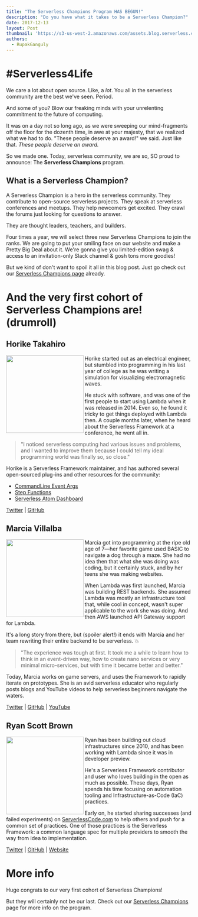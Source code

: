 ```yaml
---
title: "The Serverless Champions Program HAS BEGUN!"
description: "Do you have what it takes to be a Serverless Champion?"
date: 2017-12-13
layout: Post
thumbnail: 'https://s3-us-west-2.amazonaws.com/assets.blog.serverless.com/champions/champion_logo_square.png'
authors:
  - RupakGanguly
---
```


# #Serverless4Life

We care a lot about open source. Like, a _lot_. You all in the serverless community are the best we've seen. Period.

And some of you? Blow our freaking minds with your unrelenting commitment to the future of computing.

It was on a day not so long ago, as we were sweeping our mind-fragments off the floor for the dozenth time, in awe at your majesty, that we realized what we had to do. "These people deserve an award!" we said. Just like that. *These people deserve an award.*

So we made one. Today, serverless community, we are so, SO proud to announce: The **Serverless Champions** program.

## What is a Serverless Champion?

A Serverless Champion is a hero in the serverless community. They contribute to open-source serverless projects. They speak at serverless conferences and meetups. They help newcomers get excited. They crawl the forums just looking for questions to answer.

They are thought leaders, teachers, and builders.

Four times a year, we will select three new Serverless Champions to join the ranks. We are going to put your smiling face on our website and make a Pretty Big Deal about it. We're gonna give you limited-edition swag & access to an invitation-only Slack channel & gosh tons more goodies!

But we kind of don't want to spoil it all in this blog post. Just go check out our [Serverless Champions page](https://serverless.com/community/champions/) already.

# And the very first cohort of Serverless Champions are! (drumroll)

## Horike Takahiro

<img align="left" src="https://s3-us-west-2.amazonaws.com/assets.blog.serverless.com/champions/horiken02.jpg" width="210px" >

Horike started out as an electrical engineer, but stumbled into programming in his last year of college as he was writing a simulation for visualizing electromagnetic waves.

He stuck with software, and was one of the first people to start using Lambda when it was released in 2014. Even so, he found it tricky to get things deployed with Lambda then. A couple months later, when he heard about the Serverless Framework at a conference, he went all in.

> "I noticed serverless computing had various issues and problems, and I wanted to improve them because I could tell my ideal programming world was finally so, so close."

Horike is a Serverless Framework maintainer, and has authored several open-sourced plug-ins and other resources for the community:
- [CommandLine Event Args](https://github.com/horike37/serverless-command-line-event-args)
- [Step Functions](https://github.com/horike37/serverless-step-functions)
- [Serverless Atom Dashboard](https://github.com/horike37/serverless-dashboard-for-atom)

[Twitter](https://twitter.com/horike37) | [GitHub](https://github.com/horike37)

## Marcia Villalba

<img align="left" src="https://s3-us-west-2.amazonaws.com/assets.blog.serverless.com/champions/marcia_villalba.jpg" width="210px" >

Marcia got into programming at the ripe old age of 7—her favorite game used BASIC to navigate a dog through a maze. She had no idea then that what she was doing was coding, but it certainly stuck, and by her teens she was making websites.

When Lambda was first launched, Marcia was building REST backends. She assumed Lambda was mostly an infrastructure tool that, while cool in concept, wasn't super applicable to the work she was doing. And then AWS launched API Gateway support for Lambda.

It's a long story from there, but (spoiler alert!) it ends with Marcia and her team rewriting their entire backend to be serverless. 💥

> "The experience was tough at first. It took me a while to learn how to think in an event-driven way, how to create nano services or very minimal micro-services, but with time it became better and better."

Today, Marcia works on game servers, and uses the Framework to rapidly iterate on prototypes. She is an avid serverless educator who regularly posts blogs and YouTube videos to help serverless beginners navigate the waters.

[Twitter](https://twitter.com/mavi888uy) | [GitHub](https://github.com/mavi888) | [YouTube](https://www.youtube.com/foobar-codes)

## Ryan Scott Brown

<img align="left" src="https://s3-us-west-2.amazonaws.com/assets.blog.serverless.com/champions/ryansb_headshot.jpg" width="210px" >

Ryan has been building out cloud infrastructures since 2010, and has been working with Lambda since it was in developer preview.

He's a Serverless Framework contributor and user who loves building in the open as much as possible. These days, Ryan spends his time focusing on automation tooling and Infrastructure-as-Code (IaC) practices.

Early on, he started sharing successes (and failed experiments) on [ServerlessCode.com](https://serverlesscode.com/) to help others and push for a common set of practices. One of those practices is the Serverless Framework: a common language spec for multiple providers to smooth the way from idea to implementation.

[Twitter](https://twitter.com/ryan_sb) | [GitHub](https://github.com/ryansb) | [Website](https://rsb.io/)

# More info

Huge congrats to our very first cohort of Serverless Champions!

But they will certainly not be our last. Check out our [Serverless Champions](https://serverless.com/community/champions/) page for more info on the program. 
